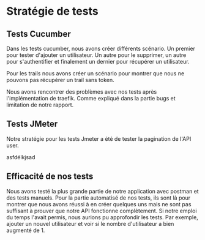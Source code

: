 # Stratégie de tests

## Tests Cucumber 

Dans les tests cucumber, nous avons créer différents scénario. Un premier pour tester d'ajouter un utilisateur. Un autre pour le supprimer, un autre pour s'authentifier et finalement un dernier pour récupérer un utilisateur. 

Pour les trails nous avons créer un scénario pour montrer que nous ne pouvons pas récupérer un trail sans token.

Nous avons rencontrer des problèmes avec nos tests après l'implémentation de traefik. Comme expliqué dans la partie bugs et limitation de notre rapport.

## Tests JMeter

Notre stratégie pour les tests Jmeter a été de tester la pagination de l'API user. 

asfdélkjsad

## Efficacité de nos tests

Nous avons testé la plus grande partie de notre application avec postman et des tests manuels. Pour la partie automatisé de nos tests, ils sont là pour montrer que nous avons réussi à en créer quelques uns mais ne sont pas suffisant à prouver que notre API fonctionne complètement. Si notre emploi du temps l'avait permis, nous aurions pu approfondir les tests. Par exemple, ajouter un nouvel utilisateur et voir si le nombre d'utilisateur a bien augmenté de 1.